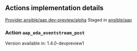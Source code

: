 
## Actions implementation details

[Provider ansible/aap dev-preview/alpha](https://registry.terraform.io/providers/ansible/aap)
  Staged in [ansible/aap](https://registry.terraform.io/providers/ansible/aap/latest)

### Action `aap_eda_eventstream_post`

Version available in: 1.4.0-devpreview1